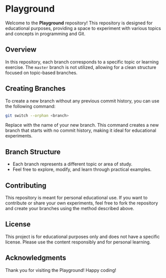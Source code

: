 # Playground

Welcome to the **Playground** repository! This repository is designed for educational purposes, providing a space to experiment with various topics and concepts in programming and Git.

## Overview

In this repository, each branch corresponds to a specific topic or learning exercise. The `master` branch is not utilized, allowing for a clean structure focused on topic-based branches. 

## Creating Branches

To create a new branch without any previous commit history, you can use the following command:

```bash
git switch --orphan <branch>
```

Replace <branch> with the name of your new branch. This command creates a new branch that starts with no commit history, making it ideal for educational experiments.

## Branch Structure

*	Each branch represents a different topic or area of study.
*	Feel free to explore, modify, and learn through practical examples.

## Contributing

This repository is meant for personal educational use. If you want to contribute or share your own experiments, feel free to fork the repository and create your branches using the method described above.

## License

This project is for educational purposes only and does not have a specific license. Please use the content responsibly and for personal learning.

## Acknowledgments

Thank you for visiting the Playground! Happy coding!